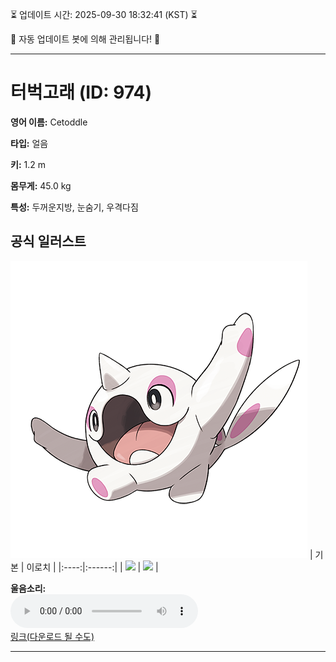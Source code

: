 
⏳ 업데이트 시간: 2025-09-30 18:32:41 (KST) ⏳

🤖 자동 업데이트 봇에 의해 관리됩니다! 🤖

---

# 터벅고래 (ID: 974)
**영어 이름:** Cetoddle

**타입:** 얼음

**키:** 1.2 m

**몸무게:** 45.0 kg

**특성:** 두꺼운지방, 눈숨기, 우격다짐

## 공식 일러스트
![](https://raw.githubusercontent.com/PokeAPI/sprites/master/sprites/pokemon/other/official-artwork/974.png)
| 기본 | 이로치 |
|:----:|:------:|
| <img src="http://play.pokemonshowdown.com/sprites/ani/cetoddle.gif" width="200"> | <img src="http://play.pokemonshowdown.com/sprites/ani-shiny/cetoddle.gif" width="200"> |

**울음소리:**<br><audio controls src="https://raw.githubusercontent.com/PokeAPI/cries/main/cries/pokemon/latest/974.ogg"></audio><br> [링크(다운로드 될 수도)](https://raw.githubusercontent.com/PokeAPI/cries/main/cries/pokemon/latest/974.ogg)


---
